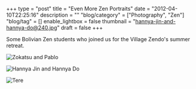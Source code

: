 +++
type = "post"
title = "Even More Zen Portraits"
date = "2012-04-10T22:25:16"
description = ""
"blog/category" = ["Photography", "Zen"]
"blog/tag" = []
enable_lightbox = false
thumbnail = "hannya-jin-and-hannya-do@240.jpg"
draft = false
+++

<p>Some Bolivian Zen students who joined us for the Village Zendo's summer retreat.</p>
<p><img style="display:block; margin-left:auto; margin-right:auto;" src="zokatsu-and-pablo.jpg" title="Zokatsu and Pablo" /></p>
<p><img style="display:block; margin-left:auto; margin-right:auto;" src="hannya-jin-and-hannya-do.jpg" title="Hannya Jin and Hannya Do" /></p>
<p><img style="display:block; margin-left:auto; margin-right:auto;" src="tere.jpg" title="Tere" /></p>
    